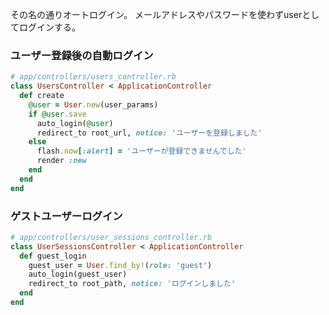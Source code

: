 その名の通りオートログイン。
メールアドレスやパスワードを使わずuserとしてログインする。

### ユーザー登録後の自動ログイン

```ruby
# app/controllers/users_controller.rb
class UsersController < ApplicationController
  def create
    @user = User.new(user_params)
    if @user.save
      auto_login(@user)
      redirect_to root_url, notice: 'ユーザーを登録しました'
    else
      flash.now[:alert] = 'ユーザーが登録できませんでした'
      render :new
    end
  end
end
```
### ゲストユーザーログイン

```ruby
# app/controllers/user_sessions_controller.rb
class UserSessionsController < ApplicationController
  def guest_login
    guest_user = User.find_by!(role: 'guest')
    auto_login(guest_user)
    redirect_to root_path, notice: 'ログインしました'
  end
end
```
